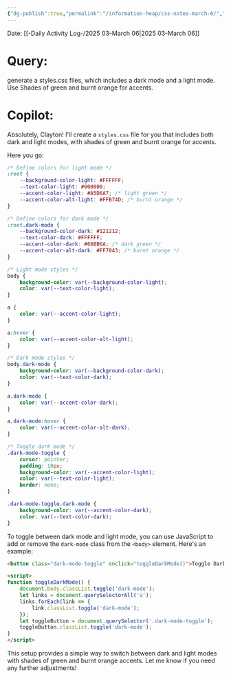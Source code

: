 ```yaml
---
{"dg-publish":true,"permalink":"/information-heap/css-notes-march-6/","noteIcon":"","created":"2025-05-20T10:31:54.431-05:00"}
---
```


Date: [[-Daily Activity Log-/2025 03-March 06\|2025 03-March 06]]

# Query:
generate a styles.css files, which includes a dark mode and a light mode. Use Shades of green and burnt orange for accents.

# Copilot:
Absolutely, Clayton! I'll create a `styles.css` file for you that includes both dark and light modes, with shades of green and burnt orange for accents. 

Here you go:

```css
/* Define colors for light mode */
:root {
    --background-color-light: #FFFFFF;
    --text-color-light: #000000;
    --accent-color-light: #A5D6A7; /* light green */
    --accent-color-alt-light: #FFB74D; /* burnt orange */
}

/* Define colors for dark mode */
:root.dark-mode {
    --background-color-dark: #121212;
    --text-color-dark: #FFFFFF;
    --accent-color-dark: #66BB6A; /* dark green */
    --accent-color-alt-dark: #FF7043; /* burnt orange */
}

/* Light mode styles */
body {
    background-color: var(--background-color-light);
    color: var(--text-color-light);
}

a {
    color: var(--accent-color-light);
}

a:hover {
    color: var(--accent-color-alt-light);
}

/* Dark mode styles */
body.dark-mode {
    background-color: var(--background-color-dark);
    color: var(--text-color-dark);
}

a.dark-mode {
    color: var(--accent-color-dark);
}

a.dark-mode:hover {
    color: var(--accent-color-alt-dark);
}

/* Toggle dark mode */
.dark-mode-toggle {
    cursor: pointer;
    padding: 10px;
    background-color: var(--accent-color-light);
    color: var(--text-color-light);
    border: none;
}

.dark-mode-toggle.dark-mode {
    background-color: var(--accent-color-dark);
    color: var(--text-color-dark);
}
```

To toggle between dark mode and light mode, you can use JavaScript to add or remove the `dark-mode` class from the `<body>` element. Here's an example:

```html
<button class="dark-mode-toggle" onclick="toggleDarkMode()">Toggle Dark Mode</button>

<script>
function toggleDarkMode() {
    document.body.classList.toggle('dark-mode');
    let links = document.querySelectorAll('a');
    links.forEach(link => {
        link.classList.toggle('dark-mode');
    });
    let toggleButton = document.querySelector('.dark-mode-toggle');
    toggleButton.classList.toggle('dark-mode');
}
</script>
```

This setup provides a simple way to switch between dark and light modes with shades of green and burnt orange accents. Let me know if you need any further adjustments!